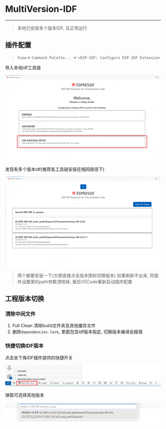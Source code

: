 # MultiVersion-IDF

----

> 本地已安装多个版本IDF, 且正常运行

## 插件配置

> `View`-> `Command Palette...` -> `>ESP-IDF: Configure ESP-IDF Extension`

导入本地idf工具链

![use-existing-setup](vx_images/296923114088381.png)


发现有多个版本idf(推荐各工具链安装在相同路径下)

![select-idf-version](vx_images/512444693698419.png)

> 两个都要安装一下(方便直接点击版本图标切换版本)
> 如果刷新不出来, 将插件设置里的path参数清除掉, 重启VSCode重新启动插件配置

## 工程版本切换

### 清除中间文件

1. Full Clean 清除build文件夹及其他缓存文件
2. 删除`dependencies.lock`, 里面包含idf版本指定, 切换版本编译会报错

### 快捷切换IDF版本

点击坐下角IDF插件提供的快捷开关

![click-idf-version](vx_images/264165249458018.png)

弹窗可选择其他版本

![select-other-version](vx_images/275125725016927.png)



